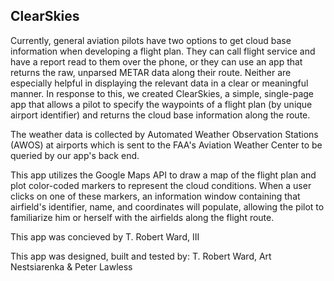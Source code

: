 ## ClearSkies

Currently, general aviation pilots have two options to get cloud base information
 when developing a flight plan. They can call flight service and have a report
 read to them over the phone, or they can use an app that returns the raw,
 unparsed METAR data along their route. Neither are especially helpful in displaying
  the relevant data in a clear or meaningful manner.  In response to this, we created
  ClearSkies, a simple, single-page app that allows a pilot to specify the waypoints
  of a flight plan (by unique airport identifier) and returns the cloud base information
  along the route.

The weather data is collected by Automated Weather Observation Stations (AWOS) at
airports which is sent to the FAA's Aviation Weather Center to be queried by our app's back end.

This app utilizes the Google Maps API to draw a map of the flight plan and plot
color-coded markers to represent the cloud conditions.  When a user clicks on one of these markers,
an information window containing that airfield's identifier, name, and coordinates will
populate, allowing the pilot to familiarize him or herself with the airfields along the
flight route.

This app was concieved by T. Robert Ward, III

This app was designed, built and tested by:  T. Robert Ward, Art Nestsiarenka & Peter Lawless
